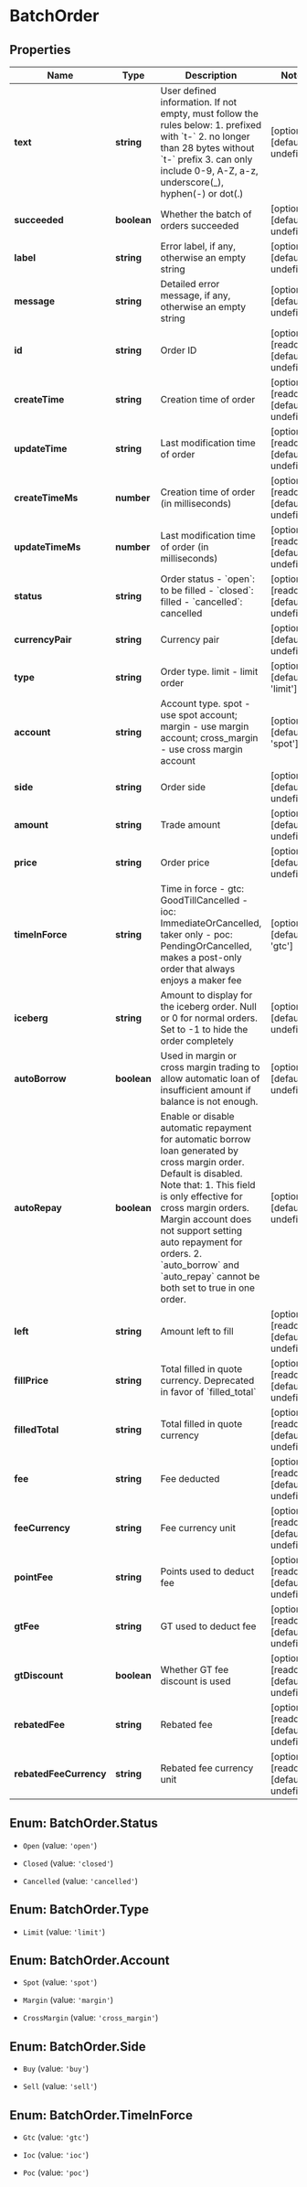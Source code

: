 # BatchOrder

## Properties

Name | Type | Description | Notes
------------ | ------------- | ------------- | -------------
**text** | **string** | User defined information. If not empty, must follow the rules below:  1. prefixed with &#x60;t-&#x60; 2. no longer than 28 bytes without &#x60;t-&#x60; prefix 3. can only include 0-9, A-Z, a-z, underscore(_), hyphen(-) or dot(.)  | [optional] [default to undefined]
**succeeded** | **boolean** | Whether the batch of orders succeeded | [optional] [default to undefined]
**label** | **string** | Error label, if any, otherwise an empty string | [optional] [default to undefined]
**message** | **string** | Detailed error message, if any, otherwise an empty string | [optional] [default to undefined]
**id** | **string** | Order ID | [optional] [readonly] [default to undefined]
**createTime** | **string** | Creation time of order | [optional] [readonly] [default to undefined]
**updateTime** | **string** | Last modification time of order | [optional] [readonly] [default to undefined]
**createTimeMs** | **number** | Creation time of order (in milliseconds) | [optional] [readonly] [default to undefined]
**updateTimeMs** | **number** | Last modification time of order (in milliseconds) | [optional] [readonly] [default to undefined]
**status** | **string** | Order status  - &#x60;open&#x60;: to be filled - &#x60;closed&#x60;: filled - &#x60;cancelled&#x60;: cancelled | [optional] [readonly] [default to undefined]
**currencyPair** | **string** | Currency pair | [optional] [default to undefined]
**type** | **string** | Order type. limit - limit order | [optional] [default to &#39;limit&#39;]
**account** | **string** | Account type. spot - use spot account; margin - use margin account; cross_margin - use cross margin account | [optional] [default to &#39;spot&#39;]
**side** | **string** | Order side | [optional] [default to undefined]
**amount** | **string** | Trade amount | [optional] [default to undefined]
**price** | **string** | Order price | [optional] [default to undefined]
**timeInForce** | **string** | Time in force  - gtc: GoodTillCancelled - ioc: ImmediateOrCancelled, taker only - poc: PendingOrCancelled, makes a post-only order that always enjoys a maker fee | [optional] [default to &#39;gtc&#39;]
**iceberg** | **string** | Amount to display for the iceberg order. Null or 0 for normal orders. Set to -1 to hide the order completely | [optional] [default to undefined]
**autoBorrow** | **boolean** | Used in margin or cross margin trading to allow automatic loan of insufficient amount if balance is not enough. | [optional] [default to undefined]
**autoRepay** | **boolean** | Enable or disable automatic repayment for automatic borrow loan generated by cross margin order. Default is disabled. Note that:  1. This field is only effective for cross margin orders. Margin account does not support setting auto repayment for orders. 2. &#x60;auto_borrow&#x60; and &#x60;auto_repay&#x60; cannot be both set to true in one order. | [optional] [default to undefined]
**left** | **string** | Amount left to fill | [optional] [readonly] [default to undefined]
**fillPrice** | **string** | Total filled in quote currency. Deprecated in favor of &#x60;filled_total&#x60; | [optional] [readonly] [default to undefined]
**filledTotal** | **string** | Total filled in quote currency | [optional] [readonly] [default to undefined]
**fee** | **string** | Fee deducted | [optional] [readonly] [default to undefined]
**feeCurrency** | **string** | Fee currency unit | [optional] [readonly] [default to undefined]
**pointFee** | **string** | Points used to deduct fee | [optional] [readonly] [default to undefined]
**gtFee** | **string** | GT used to deduct fee | [optional] [readonly] [default to undefined]
**gtDiscount** | **boolean** | Whether GT fee discount is used | [optional] [readonly] [default to undefined]
**rebatedFee** | **string** | Rebated fee | [optional] [readonly] [default to undefined]
**rebatedFeeCurrency** | **string** | Rebated fee currency unit | [optional] [readonly] [default to undefined]

## Enum: BatchOrder.Status

* `Open` (value: `'open'`)

* `Closed` (value: `'closed'`)

* `Cancelled` (value: `'cancelled'`)


## Enum: BatchOrder.Type

* `Limit` (value: `'limit'`)


## Enum: BatchOrder.Account

* `Spot` (value: `'spot'`)

* `Margin` (value: `'margin'`)

* `CrossMargin` (value: `'cross_margin'`)


## Enum: BatchOrder.Side

* `Buy` (value: `'buy'`)

* `Sell` (value: `'sell'`)


## Enum: BatchOrder.TimeInForce

* `Gtc` (value: `'gtc'`)

* `Ioc` (value: `'ioc'`)

* `Poc` (value: `'poc'`)


